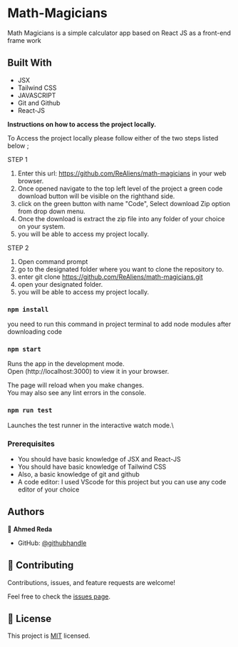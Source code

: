 # Math-Magicians

Math Magicians is a simple calculator app based on React JS as a front-end frame work
## Built With

- JSX
- Tailwind CSS
- JAVASCRIPT
- Git and Github
- React-JS



**Instructions on how to access the project locally.**

 To Access the project locally please follow either of the two steps listed below ;

STEP 1
1. Enter this url:  https://github.com/ReAliens/math-magicians in your web browser.
2. Once opened navigate to the top left level of the project a green code download button will be visible on the righthand side.
3. click on the green button with name "Code", Select download Zip option from drop down menu.
4. Once the download is extract the zip file into any folder of your choice on your system.
5. you will be able to access my project locally.

STEP 2
1. Open command prompt
2. go to the designated folder where you want to clone the repository to.
3. enter  git clone https://github.com/ReAliens/math-magicians.git
4. open your designated folder.
5. you will be able to access my project locally.

### `npm install`

you need to run this command in project terminal to add node modules after downloading code

### `npm start`

Runs the app in the development mode.\
Open (http://localhost:3000) to view it in your browser.

The page will reload when you make changes.\
You may also see any lint errors in the console.

### `npm run test`

Launches the test runner in the interactive watch mode.\



### Prerequisites
- You should have basic knowledge of JSX and React-JS
- You should have basic knowledge of Tailwind CSS
- Also, a basic knowledge of git and github
- A code editor: I used VScode for this project but you can use any code editor of your choice



## Authors

👤 **Ahmed Reda**
 

- GitHub: [@githubhandle](https://github.com/ReAliens)


## 🤝 Contributing

Contributions, issues, and feature requests are welcome!

Feel free to check the [issues page](../../issues/).



## 📝 License

This project is [MIT](./MIT.md) licensed.
